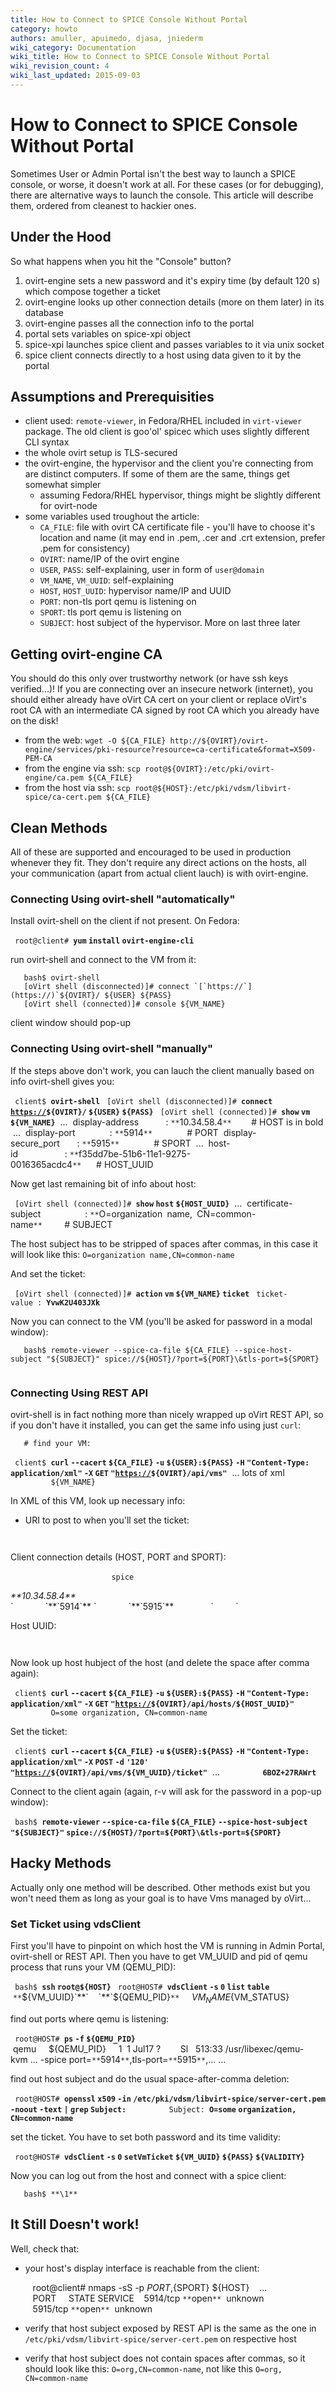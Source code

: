 ```yaml
---
title: How to Connect to SPICE Console Without Portal
category: howto
authors: amuller, apuimedo, djasa, jniederm
wiki_category: Documentation
wiki_title: How to Connect to SPICE Console Without Portal
wiki_revision_count: 4
wiki_last_updated: 2015-09-03
---
```


# How to Connect to SPICE Console Without Portal

Sometimes User or Admin Portal isn't the best way to launch a SPICE console, or worse, it doesn't work at all. For these cases (or for debugging), there are alternative ways to launch the console. This article will describe them, ordered from cleanest to hackier ones.

## Under the Hood

So what happens when you hit the "Console" button?

1.  ovirt-engine sets a new password and it's expiry time (by default 120 s) which compose together a ticket
2.  ovirt-engine looks up other connection details (more on them later) in its database
3.  ovirt-engine passes all the connection info to the portal
4.  portal sets variables on spice-xpi object
5.  spice-xpi launches spice client and passes variables to it via unix socket
6.  spice client connects directly to a host using data given to it by the portal

## Assumptions and Prerequisities

*   client used: `remote-viewer`, in Fedora/RHEL included in `virt-viewer` package. The old client is goo'ol' spicec which uses slightly different CLI syntax
*   the whole ovirt setup is TLS-secured
*   the ovirt-engine, the hypervisor and the client you're connecting from are distinct computers. If some of them are the same, things get somewhat simpler
    -   assuming Fedora/RHEL hypervisor, things might be slightly different for ovirt-node
*   some variables used troughout the article:
    -   `CA_FILE`: file with ovirt CA certificate file - you'll have to choose it's location and name (it may end in .pem, .cer and .crt extension, prefer .pem for consistency)
    -   `OVIRT`: name/IP of the ovirt engine
    -   `USER`, `PASS`: self-explaining, user in form of `user@domain`
    -   `VM_NAME`, `VM_UUID`: self-explaining
    -   `HOST`, `HOST_UUID`: hypervisor name/IP and UUID
    -   `PORT`: non-tls port qemu is listening on
    -   `SPORT`: tls port qemu is listening on
    -   `SUBJECT`: host subject of the hypervisor. More on last three later

## Getting ovirt-engine CA

You should do this only over trustworthy network (or have ssh keys verified...)! If you are connecting over an insecure network (internet), you should either already have oVirt CA cert on your client or replace oVirt's root CA with an intermediate CA signed by root CA which you already have on the disk!

*   from the web: `wget -O ${CA_FILE} http://${OVIRT}/ovirt-engine/services/pki-resource?resource=ca-certificate&format=X509-PEM-CA`
*   from the engine via ssh: `scp root@${OVIRT}:/etc/pki/ovirt-engine/ca.pem ${CA_FILE}`
*   from the host via ssh: `scp root@${HOST}:/etc/pki/vdsm/libvirt-spice/ca-cert.pem ${CA_FILE}`

## Clean Methods

All of these are supported and encouraged to be used in production whenever they fit. They don't require any direct actions on the hosts, all your communication (apart from actual client lauch) is with ovirt-engine.

### Connecting Using ovirt-shell "automatically"

Install ovirt-shell on the client if not present. On Fedora:

` root@client# `**`yum` `install` `ovirt-engine-cli`**

run ovirt-shell and connect to the VM from it:

       bash$ ovirt-shell
       [oVirt shell (disconnected)]# connect `[`https://`](https://)`${OVIRT}/ ${USER} ${PASS} 
       [oVirt shell (connected)]# console ${VM_NAME}

client window should pop-up

### Connecting Using ovirt-shell "manually"

If the steps above don't work, you can lauch the client manually based on info ovirt-shell gives you:

` client$ `**`ovirt-shell`**
` [oVirt shell (disconnected)]# `**`connect` [`https://`](https://)`${OVIRT}/` `${USER}` `${PASS}`**
` [oVirt shell (connected)]# `**`show` `vm` `${VM_NAME}`**
       ...
       display-address           : `**`10.34.58.4`**`        # HOST is in bold
       ...
       display-port              : `**`5914`**`              # PORT
       display-secure_port       : `**`5915`**`              # SPORT
       ...
       host-id                   : `**`f35dd7be-51b6-11e1-9275-0016365acdc4`**`      # HOST_UUID

Now get last remaining bit of info about host:

` [oVirt shell (connected)]# `**`show` `host` `${HOST_UUID}`**
       ...
       certificate-subject                  : `**`O=organization` `name,` `CN=common-name`**`         # SUBJECT

The host subject has to be stripped of spaces after commas, in this case it will look like this: `O=organization name,CN=common-name`

And set the ticket:

` [oVirt shell (connected)]# `**`action` `vm` `${VM_NAME}` `ticket`**
` ticket-value : `**`YvwK2U403JXk`**

Now you can connect to the VM (you'll be asked for password in a modal window):

       bash$ remote-viewer --spice-ca-file ${CA_FILE} --spice-host-subject "${SUBJECT}" spice://${HOST}/?port=${PORT}\&tls-port=${SPORT}
       

### Connecting Using REST API

ovirt-shell is in fact nothing more than nicely wrapped up oVirt REST API, so if you don't have it installed, you can get the same info using just `curl`:

       # find your VM:
` client$ `**`curl` `--cacert` `${CA_FILE}` `-u` `${USER}:${PASS}` `-H` `"Content-Type:` `application/xml"` `-X` `GET` `"`[`https://`](https://)`${OVIRT}/api/vms"`**
       ... lots of xml
`     `<vm href="**\1**" id="**\1**">
`         `<name>`${VM_NAME}`</name>

In XML of this VM, look up necessary info:

*   URI to post to when you'll set the ticket:

`             `<link href="/api/vms/${VM_UUID}/ticket" rel="ticket"/>

Client connection details (HOST, PORT and SPORT):

`         `<display>
`             `<type>`spice`</type>
                   

<address>
**10.34.58.4**

</address>
`             `<port>**`5914`**</port>
`             `<secure_port>**`5915`**</secure_port>
                   
`         `</display>

Host UUID:

`         `<host href="**\1**" id="${HOST_UUID}"/>

Now look up host hubject of the host (and delete the space after comma again):

` client$ `**`curl` `--cacert` `${CA_FILE}` `-u` `${USER}:${PASS}` `-H` `"Content-Type:` `application/xml"` `-X` `GET` `"`[`https://`](https://)`${OVIRT}/api/hosts/${HOST_UUID}"`**
`         `<subject>`O=some organization, CN=common-name`</subject>

Set the ticket:

` client$ `**`curl` `--cacert` `${CA_FILE}` `-u` `${USER}:${PASS}` `-H` `"Content-Type:` `application/xml"` `-X` `POST` `-d` `'`<action><ticket><expiry>`120`</expiry></ticket></action>`'` `"`[`https://`](https://)`${OVIRT}/api/vms/${VM_UUID}/ticket"`**
       ...
`         `<value>**`6BOZ+27RAWrt`**</value>

Connect to the client again (again, r-v will ask for the password in a pop-up window):

` bash$ `**`remote-viewer` `--spice-ca-file` `${CA_FILE}` `--spice-host-subject` `"${SUBJECT}"` `spice://${HOST}/?port=${PORT}\&tls-port=${SPORT}`**
       

## Hacky Methods

Actually only one method will be described. Other methods exist but you won't need them as long as your goal is to have Vms managed by oVirt...

### Set Ticket using vdsClient

First you'll have to pinpoint on which host the VM is running in Admin Portal, ovirt-shell or REST API. Then you have to get VM_UUID and pid of qemu process that runs your VM (QEMU_PID):

` bash$ `**`ssh` `root@${HOST}`**
` root@HOST# `**`vdsClient` `-s` `0` `list` `table`**
       `**`${VM_UUID}`**`    `**`${QEMU_PID}`**`     ${VM_NAME}      ${VM_STATUS}

find out ports where qemu is listening:

` root@HOST# `**`ps` `-f` `${QEMU_PID}`**
       qemu     ${QEMU_PID}     1  1 Jul17 ?        Sl   513:33 /usr/libexec/qemu-kvm ... -spice port=`**`5914`**`,tls-port=`**`5915`**`,... ...

find out host subject and do the usual space-after-comma deletion:

` root@HOST# `**`openssl` `x509` `-in` `/etc/pki/vdsm/libvirt-spice/server-cert.pem` `-noout` `-text` `|` `grep` `Subject:`**
`         Subject: `**`O=some` `organization,` `CN=common-name`**

set the ticket. You have to set both password and its time validity:

` root@HOST# `**`vdsClient` `-s` `0` `setVmTicket` `${VM_UUID}` `${PASS}` `${VALIDITY}`**

Now you can log out from the host and connect with a spice client:

       bash$ **\1**

## It Still Doesn't work!

Well, check that:

*   your host's display interface is reachable from the client:

         root@client# nmaps -sS -p ${PORT},${SPORT} ${HOST}
         ...
         PORT     STATE SERVICE
         5914/tcp `**`open`**`  unknown
         5915/tcp `**`open`**`  unknown

*   verify that host subject exposed by REST API is the same as the one in `/etc/pki/vdsm/libvirt-spice/server-cert.pem` on respective host
*   verify that host subject does not contain spaces after commas, so it should look like this: `O=org,CN=common-name`, not like this `O=org, CN=common-name`

